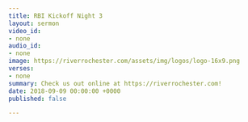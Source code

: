 ```yaml
---
title: RBI Kickoff Night 3
layout: sermon
video_id:
- none
audio_id:
- none
image: https://riverrochester.com/assets/img/logos/logo-16x9.png
verses:
- none
summary: Check us out online at https://riverrochester.com!
date: 2018-09-09 00:00:00 +0000
published: false

---
```

